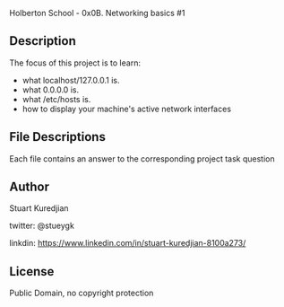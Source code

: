 Holberton School - 0x0B. Networking basics #1
## Description

The focus of this project is to learn:
* what localhost/127.0.0.1 is.
* what 0.0.0.0 is.
* what /etc/hosts is.
* how to display your machine's active network interfaces


## File Descriptions
Each file contains an answer to the corresponding project task question

## Author
Stuart Kuredjian

twitter: @stueygk

linkdin: https://www.linkedin.com/in/stuart-kuredjian-8100a273/

## License
Public Domain, no copyright protection